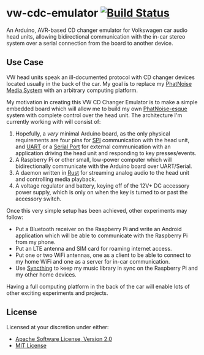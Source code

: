 # vw-cdc-emulator [![Build Status][build.svg]][build]

An Arduino, AVR-based CD changer emulator for Volkswagen car audio head units, allowing bidirectional communication
with the in-car stereo system over a serial connection from the board to another device.

## Use Case

VW head units speak an ill-documented protocol with CD changer devices located usually in the back of the car. My goal
is to replace my [PhatNoise Media System](./PHATNOISE.md) with an arbitrary computing platform.

My motivation in creating this VW CD Changer Emulator is to make a simple embedded board which will allow me to build
my own [PhatNoise-esque](./PHATNOISE.md) system with complete control over the head unit. The architecture I'm currently
working with will consist of:

 1. Hopefully, a _very_ minimal Arduino board, as the only physical requirements are four pins for [SPI][spi]
    communication with the head unit, and [UART][uart] or a [Serial Port][serial] for external communication with an
    application driving the head unit and responding to key presses/events.
 1. A Raspberry Pi or other small, low-power computer which will bidirectionally communicate with the Arduino board
    over UART/Serial.
 1. A daemon written in [Rust](https://rust-lang.org) for streaming analog audio to the head unit and controlling media
    playback.
 1. A voltage regulator and battery, keying off of the 12V+ DC accessory power supply, which is only on when the key is
    turned to or past the accessory switch.

Once this very simple setup has been achieved, other experiments may follow:

 - Put a Bluetooth receiver on the Raspberry Pi and write an Android application which will be able to communicate with
   the Raspberry Pi from my phone.
 - Put an LTE antenna and SIM card for roaming internet access.
 - Put one or two WiFi antennas, one as a client to be able to connect to my home WiFi and one as a server for in-car
   communication.
 - Use [Syncthing](https://syncthing.net/) to keep my music library in sync on the Raspberry Pi and my other home devices.

Having a full computing platform in the back of the car will enable lots of other exciting experiments and projects.

## License

Licensed at your discretion under either:

 - [Apache Software License, Version 2.0](./LICENSE-APACHE)
 - [MIT License](./LICENSE-MIT)

 [build]: https://travis-ci.org/naftulikay/vw-cdc-emulator
 [build.svg]: https://travis-ci.org/naftulikay/vw-cdc-emulator.svg?branch=master
 [phatnoise.rs]: https://github.com/naftulikay/phatnoise.rs
 [serial]: https://en.wikipedia.org/wiki/Serial_port
 [spi]: https://en.wikipedia.org/wiki/Serial_Peripheral_Interface
 [uart]: https://en.wikipedia.org/wiki/Universal_asynchronous_receiver-transmitter
